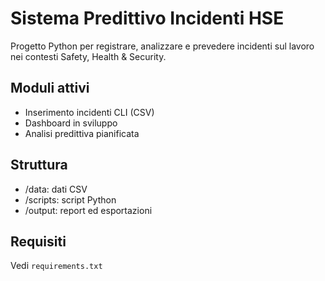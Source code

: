 # Sistema Predittivo Incidenti HSE

Progetto Python per registrare, analizzare e prevedere incidenti sul lavoro nei contesti Safety, Health & Security.

## Moduli attivi
- Inserimento incidenti CLI (CSV)
- Dashboard in sviluppo
- Analisi predittiva pianificata

## Struttura
- /data: dati CSV
- /scripts: script Python
- /output: report ed esportazioni

## Requisiti
Vedi `requirements.txt`
